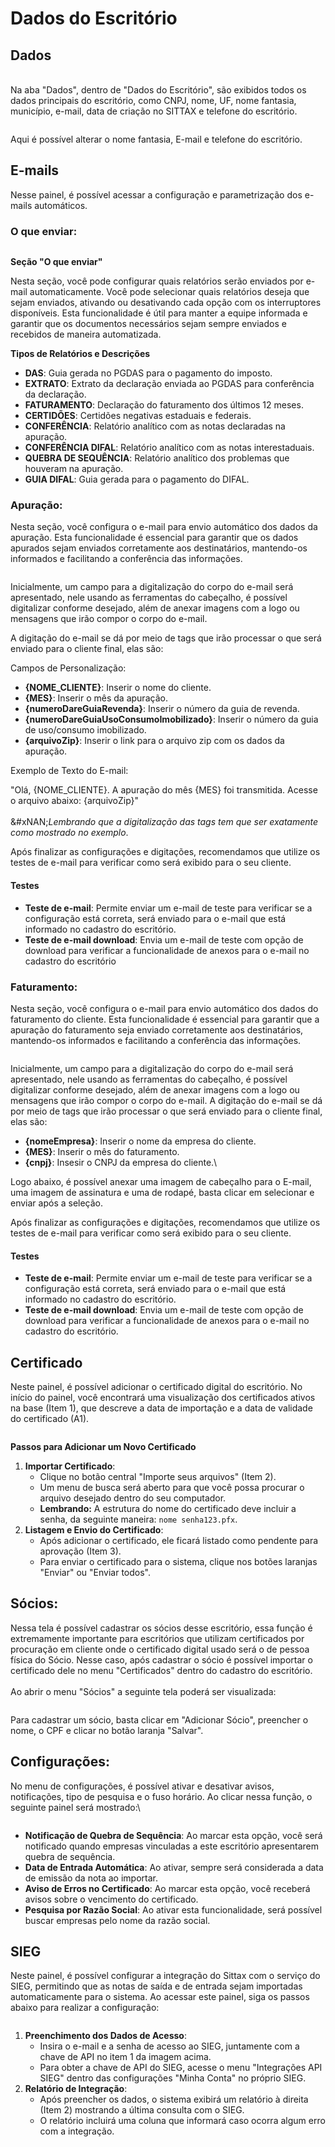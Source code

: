 # Dados do Escritório

## Dados

\
Na aba "Dados", dentro de "Dados do Escritório", são exibidos todos os dados principais do escritório, como CNPJ, nome, UF, nome fantasia, município, e-mail, data de criação no SITTAX e telefone do escritório.

<figure><img src="../../../.gitbook/assets/image (115).png" alt=""><figcaption></figcaption></figure>

Aqui é possível alterar o nome fantasia, E-mail e telefone do escritório.

## E-mails

Nesse painel, é possível acessar a configuração e parametrização dos e-mails automáticos.

### O que enviar:

<figure><img src="../../../.gitbook/assets/image (116).png" alt=""><figcaption></figcaption></figure>

**Seção "O que enviar"**

Nesta seção, você pode configurar quais relatórios serão enviados por e-mail automaticamente. Você pode selecionar quais relatórios deseja que sejam enviados, ativando ou desativando cada opção com os interruptores disponíveis. Esta funcionalidade é útil para manter a equipe informada e garantir que os documentos necessários sejam sempre enviados e recebidos de maneira automatizada.

**Tipos de Relatórios e Descrições**

* **DAS**: Guia gerada no PGDAS para o pagamento do imposto.
* **EXTRATO**: Extrato da declaração enviada ao PGDAS para conferência da declaração.
* **FATURAMENTO**: Declaração do faturamento dos últimos 12 meses.
* **CERTIDÕES**: Certidões negativas estaduais e federais.
* **CONFERÊNCIA**: Relatório analítico com as notas declaradas na apuração.
* **CONFERÊNCIA DIFAL**: Relatório analítico com as notas interestaduais.
* **QUEBRA DE SEQUÊNCIA**: Relatório analítico dos problemas que houveram na apuração.
* **GUIA DIFAL**: Guia gerada para o pagamento do DIFAL.

### Apuração:

Nesta seção, você configura o e-mail para envio automático dos dados da apuração. Esta funcionalidade é essencial para garantir que os dados apurados sejam enviados corretamente aos destinatários, mantendo-os informados e facilitando a conferência das informações.

<figure><img src="../../../.gitbook/assets/image (117).png" alt=""><figcaption></figcaption></figure>

Inicialmente, um campo para a digitalização do corpo do e-mail será apresentado, nele usando as ferramentas do cabeçalho, é possível digitalizar conforme desejado, além de anexar imagens com a logo ou mensagens que irão compor o corpo do e-mail.

A digitação do e-mail se dá por meio de tags que irão processar o que será enviado para o cliente final, elas são:

Campos de Personalização:

* **{NOME\_CLIENTE}**: Inserir o nome do cliente.
* **{MES}**: Inserir o mês da apuração.
* **{numeroDareGuiaRevenda}**: Inserir o número da guia de revenda.
* **{numeroDareGuiaUsoConsumoImobilizado}**: Inserir o número da guia de uso/consumo imobilizado.
* **{arquivoZip}**: Inserir o link para o arquivo zip com os dados da apuração.

Exemplo de Texto do E-mail:

"Olá, {NOME\_CLIENTE}. A apuração do mês {MES} foi transmitida. Acesse o arquivo abaixo: {arquivoZip}"\
\
&#xNAN;_&#x4C;embrando que a digitalização das tags tem que ser exatamente como mostrado no exemplo_.

Após finalizar as configurações e digitações, recomendamos que utilize os testes de e-mail para verificar como será exibido para o seu cliente.

#### Testes

* **Teste de e-mail**: Permite enviar um e-mail de teste para verificar se a configuração está correta, será enviado para o e-mail que está informado no cadastro do escritório.
* **Teste de e-mail download**: Envia um e-mail de teste com opção de download para verificar a funcionalidade de anexos para o e-mail no cadastro do escritório

### Faturamento:

Nesta seção, você configura o e-mail para envio automático dos dados do faturamento do cliente. Esta funcionalidade é essencial para garantir que a apuração do faturamento seja enviado corretamente aos destinatários, mantendo-os informados e facilitando a conferência das informações.

<figure><img src="../../../.gitbook/assets/image (118).png" alt=""><figcaption></figcaption></figure>

Inicialmente, um campo para a digitalização do corpo do e-mail será apresentado, nele usando as ferramentas do cabeçalho, é possível digitalizar conforme desejado, além de anexar imagens com a logo ou mensagens que irão compor o corpo do e-mail. A digitação do e-mail se dá por meio de tags que irão processar o que será enviado para o cliente final, elas são:

* **{nomeEmpresa}**: Inserir o nome da empresa do cliente.
* **{MES}**: Inserir o mês do faturamento.
* **{cnpj}**: Insesir o CNPJ da empresa do cliente.\


Logo abaixo, é possível anexar uma imagem de cabeçalho para o E-mail, uma imagem de assinatura e uma de rodapé, basta clicar em selecionar e enviar após a seleção.

Após finalizar as configurações e digitações, recomendamos que utilize os testes de e-mail para verificar como será exibido para o seu cliente.

#### Testes

* **Teste de e-mail**: Permite enviar um e-mail de teste para verificar se a configuração está correta, será enviado para o e-mail que está informado no cadastro do escritório.
* **Teste de e-mail download**: Envia um e-mail de teste com opção de download para verificar a funcionalidade de anexos para o e-mail no cadastro do escritório.

## Certificado

Neste painel, é possível adicionar o certificado digital do escritório. No início do painel, você encontrará uma visualização dos certificados ativos na base (Item 1), que descreve a data de importação e a data de validade do certificado (A1).

<figure><img src="../../../.gitbook/assets/image (120).png" alt=""><figcaption></figcaption></figure>

**Passos para Adicionar um Novo Certificado**

1. **Importar Certificado**:
   * Clique no botão central "Importe seus arquivos" (Item 2).
   * Um menu de busca será aberto para que você possa procurar o arquivo desejado dentro do seu computador.
   * **Lembrando:** A estrutura do nome do certificado deve incluir a senha, da seguinte maneira: `nome senha123.pfx`.
2. **Listagem e Envio do Certificado**:
   * Após adicionar o certificado, ele ficará listado como pendente para aprovação (Item 3).
   * Para enviar o certificado para o sistema, clique nos botões laranjas "Enviar" ou "Enviar todos".

## Sócios:

Nessa tela é possível cadastrar os sócios desse escritório, essa função é extremamente importante para escritórios que utilizam certificados por procuração em cliente onde o certificado digital usado será o de pessoa física do Sócio. Nesse caso, após cadastrar o sócio é possível importar o certificado dele no menu "Certificados" dentro do cadastro do escritório.\
\
Ao abrir o menu "Sócios" a seguinte tela poderá ser visualizada:

<figure><img src="../../../.gitbook/assets/image (123).png" alt=""><figcaption></figcaption></figure>

Para cadastrar um sócio, basta clicar em "Adicionar Sócio", preencher o nome, o CPF e clicar no botão laranja "Salvar".

## Configurações:

No menu de configurações, é possível ativar e desativar avisos, notificações, tipo de pesquisa e o fuso horário. Ao clicar nessa função, o seguinte painel será mostrado:\


<figure><img src="../../../.gitbook/assets/image (126).png" alt=""><figcaption></figcaption></figure>

* **Notificação de Quebra de Sequência**:  Ao marcar esta opção, você será notificado quando empresas vinculadas a este escritório apresentarem quebra de sequência.
* **Data de Entrada Automática**: Ao ativar, sempre será considerada a data de emissão da nota ao importar.
* **Aviso de Erros no Certificado**: Ao marcar esta opção, você receberá avisos sobre o vencimento do certificado.
* **Pesquisa por Razão Social**: Ao ativar esta funcionalidade, será possível buscar empresas pelo nome da razão social.

## SIEG

Neste painel, é possível configurar a integração do Sittax com o serviço do SIEG, permitindo que as notas de saída e de entrada sejam importadas automaticamente para o sistema. Ao acessar este painel, siga os passos abaixo para realizar a configuração:

<figure><img src="../../../.gitbook/assets/image (127).png" alt=""><figcaption></figcaption></figure>

1. **Preenchimento dos Dados de Acesso**:
   * Insira o e-mail e a senha de acesso ao SIEG, juntamente com a chave de API no item 1 da imagem acima.
   * Para obter a chave de API do SIEG, acesse o menu "Integrações API SIEG" dentro das configurações "Minha Conta" no próprio SIEG.
2. **Relatório de Integração**:
   * Após preencher os dados, o sistema exibirá um relatório à direita (Item 2) mostrando a última consulta com o SIEG.
   * O relatório incluirá uma coluna que informará caso ocorra algum erro com a integração.
